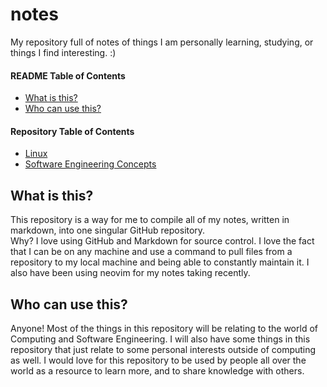 # notes
My repository full of notes of things I am personally learning, studying, or things I find interesting. :)

#### README Table of Contents
- [What is this?](#what-is-this)
- [Who can use this?](#who-can-use-this)

#### Repository Table of Contents
- [Linux](/linux/linux.md)
- [Software Engineering Concepts](/swe/swe.md)


## What is this?
This repository is a way for me to compile all of my notes, written in markdown, into one singular GitHub repository. 
<br/> Why? I love using GitHub and Markdown for source control. I love the fact that I can be on any machine and use a command to pull files
from a repository to my local machine and being able to constantly maintain it. I also have been using neovim for my notes taking recently. 
## Who can use this?
Anyone! Most of the things in this repository will be relating to the world of Computing and Software Engineering. I will also have some things in this repository that just relate to some personal interests outside of computing as well. I would love for this repository to be used by people all over the world as a resource to learn more, and to share knowledge with others.
